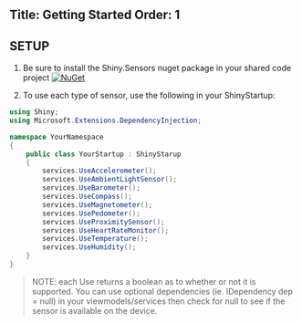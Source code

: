 Title: Getting Started
Order: 1
---


## SETUP

1. Be sure to install the Shiny.Sensors nuget package in your shared code project [![NuGet](https://img.shields.io/nuget/v/Shiny.Sensors.svg?maxAge=2592000)](https://www.nuget.org/packages/Shiny.Sensors/)

2. To use each type of sensor, use the following in your ShinyStartup:

```csharp
using Shiny;
using Microsoft.Extensions.DependencyInjection;

namespace YourNamespace
{
	public class YourStartup : ShinyStarup
	{
		services.UseAccelerometer();
		services.UseAmbientLightSensor();
		services.UseBarometer();
		services.UseCompass();
		services.UseMagnetometer();
		services.UsePedometer();
		services.UseProximitySensor();
		services.UseHeartRateMonitor();
		services.UseTemperature();
		services.UseHumidity();	
	}
}
```

> NOTE: each Use<Sensor> returns a boolean as to whether or not it is supported.  You can use optional dependencies (ie. IDependency dep = null) in your viewmodels/services then check for null to see if the sensor is available on the device.